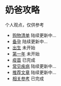 # 奶爸攻略

个人观点，仅供参考

- [购物清单](./00.Shopping.md) 陆续更新中...
- [备孕](./01.Prepare.md) 陆续更新中...
- [出生](./02.Childbirth.md) 未开始
- [第一年](./03.FirstYear.md) 未开始
- [疫苗](./04.Vaccine.md) 已完成
- [常见疾病](./05.Disease.md) 陆续更新中...
- [推荐文章](./08.Article.md) 陆续更新中...
- [相关参考](./09.References.md) 已完成



